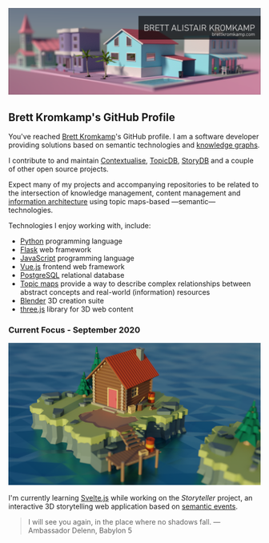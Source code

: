 ![Brett Kromkamp - GitHub banner](https://github.com/brettkromkamp/brettkromkamp/blob/master/resources/banner.png)

## Brett Kromkamp's GitHub Profile

You've reached [Brett Kromkamp](https://brettkromkamp.com/)'s GitHub profile. I am a software developer providing solutions based on semantic technologies and [knowledge graphs](https://en.wikipedia.org/wiki/Knowledge_graph).

I contribute to and maintain [Contextualise](https://github.com/brettkromkamp/contextualise), [TopicDB](https://github.com/brettkromkamp/topic-db), [StoryDB](https://github.com/brettkromkamp/story-db) and a couple of other open source projects.

Expect many of my projects and accompanying repositories to be related to the intersection of knowledge management, content management and [information architecture](https://blog.adobe.com/en/publish/2017/11/20/a-beginners-guide-to-information-architecture-for-ux-designers.html#gs.hq0on5) using topic maps-based &mdash;semantic&mdash; technologies.

Technologies I enjoy working with, include:

* [Python](https://www.python.org/) programming language
* [Flask](https://flask.palletsprojects.com/en/1.1.x/) web framework
* [JavaScript](https://developer.mozilla.org/en-US/docs/Web/JavaScript) programming language
* [Vue.js](https://vuejs.org/) frontend web framework
* [PostgreSQL](https://www.postgresql.org/) relational database
* [Topic maps](https://ontopia.net/topicmaps/materials/tao.html) provide a way to describe complex relationships between abstract concepts and real-world (information) resources
* [Blender](https://www.blender.org/) 3D creation suite
* [three.js](https://threejs.org/) library for 3D web content

### Current Focus - September 2020

![Brett Kromkamp - GitHub banner](https://github.com/brettkromkamp/brettkromkamp/blob/master/resources/lake-cabin.png)

I'm currently learning [Svelte.js](https://svelte.dev/) while working on the *Storyteller* project, an interactive 3D storytelling web application based on [semantic events](https://brettkromkamp.com/posts/narrative-events/).

> I will see you again, in the place where no shadows fall. &mdash; Ambassador Delenn, Babylon 5